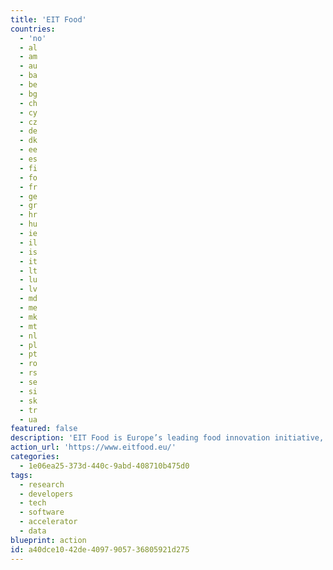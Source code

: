 ```yaml
---
title: 'EIT Food'
countries:
  - 'no'
  - al
  - am
  - au
  - ba
  - be
  - bg
  - ch
  - cy
  - cz
  - de
  - dk
  - ee
  - es
  - fi
  - fo
  - fr
  - ge
  - gr
  - hr
  - hu
  - ie
  - il
  - is
  - it
  - lt
  - lu
  - lv
  - md
  - me
  - mk
  - mt
  - nl
  - pl
  - pt
  - ro
  - rs
  - se
  - si
  - sk
  - tr
  - ua
featured: false
description: 'EIT Food is Europe’s leading food innovation initiative, working to make the food system more sustainable, healthy and trusted by consumers.'
action_url: 'https://www.eitfood.eu/'
categories:
  - 1e06ea25-373d-440c-9abd-408710b475d0
tags:
  - research
  - developers
  - tech
  - software
  - accelerator
  - data
blueprint: action
id: a40dce10-42de-4097-9057-36805921d275
---
```

